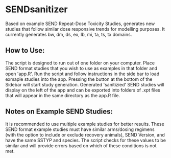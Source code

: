 # SENDsanitizer
Based on example SEND Repeat-Dose Toxicity Studies, generates new studies that follow similar dose responsive trends for modelling purposes. It currently generates bw, dm, ds, ex, lb, mi, ta, ts, tx domains. 

## How to Use:
The script is designed to run out of one folder on your computer. Place SEND format studies that you wish to use as examples in that folder and open 'app.R'. Run the script and follow instructions in the side bar to load exmaple studies into the app. Pressing the button at the bottom of the Sidebar will start study generation. Generated 'sanitizied' SEND studies will display on the left of the app and can be exported into folders of .xpt files that will appear in the same directory as the app.R file.

## Notes on Example SEND Studies:
It is recommended to use multiple example studies for better results. These SEND format example studies must have similar arms/dosing regimens (with the option to include or exclude recovery animals), SEND Version, and have the same SSTYP and species. The script checks for these values to be similar and will provide errors based on which of these conditions is not met. 
